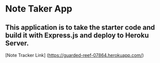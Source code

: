 # Note Taker App
## This application is to take the starter code and build it with Express.js and deploy to Heroku Server.

[Note Tracker Link] (https://guarded-reef-07864.herokuapp.com/)
    
    

